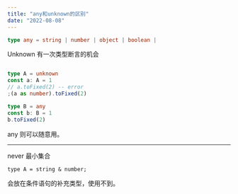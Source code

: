 ```yaml
---
title: "any和unknown的区别"
date: "2022-08-08"
---
```


```ts
type any = string | number | object | boolean | 
```

Unknown 有一次类型断言的机会

```ts

type A = unknown
const a: A = 1
// a.toFixed(2) -- error
;(a as number).toFixed(2)

type B = any
const b: B = 1
b.toFixed(2)

```



any 则可以随意用。



-----------------



never 最小集合

```
type A = string & number;

```

会放在条件语句的补充类型，使用不到。